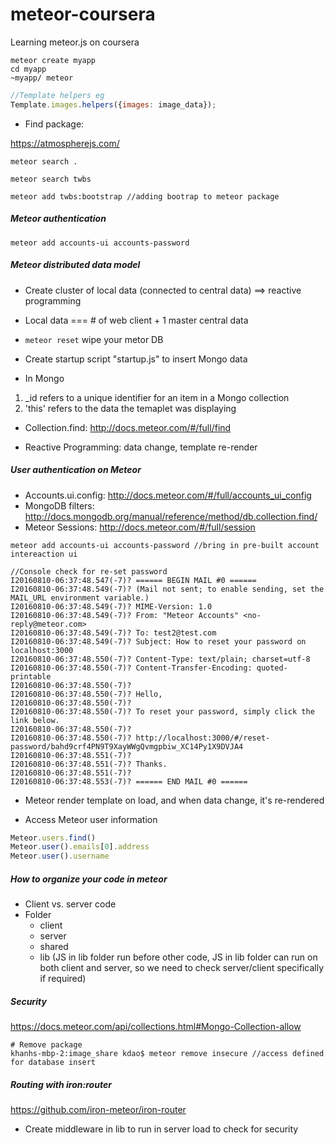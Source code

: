 # meteor-coursera
Learning meteor.js on coursera

```
meteor create myapp
cd myapp
~myapp/ meteor
```


```javascript
//Template helpers eg
Template.images.helpers({images: image_data});

```

* Find package:

https://atmospherejs.com/

```
meteor search .

meteor search twbs

meteor add twbs:bootstrap //adding bootrap to meteor package

```

##### Meteor authentication

```
meteor add accounts-ui accounts-password
```

##### Meteor distributed data model
* Create cluster of local data (connected to central data) ==> reactive programming
* Local data === # of web client + 1 master central data
* ```meteor reset``` wipe your metor DB
* Create startup script "startup.js" to insert Mongo data

* In Mongo
1. _id refers to a unique identifier for an item in a Mongo collection
2. 'this' refers to the data the temaplet was displaying

* Collection.find: http://docs.meteor.com/#/full/find

* Reactive Programming: data change, template re-render

##### User authentication on Meteor

* Accounts.ui.config: http://docs.meteor.com/#/full/accounts_ui_config
* MongoDB filters: http://docs.mongodb.org/manual/reference/method/db.collection.find/
* Meteor Sessions: http://docs.meteor.com/#/full/session

```
meteor add accounts-ui accounts-password //bring in pre-built account intereaction ui
```

```
//Console check for re-set password
I20160810-06:37:48.547(-7)? ====== BEGIN MAIL #0 ======
I20160810-06:37:48.549(-7)? (Mail not sent; to enable sending, set the MAIL_URL environment variable.)
I20160810-06:37:48.549(-7)? MIME-Version: 1.0
I20160810-06:37:48.549(-7)? From: "Meteor Accounts" <no-reply@meteor.com>
I20160810-06:37:48.549(-7)? To: test2@test.com
I20160810-06:37:48.549(-7)? Subject: How to reset your password on localhost:3000
I20160810-06:37:48.550(-7)? Content-Type: text/plain; charset=utf-8
I20160810-06:37:48.550(-7)? Content-Transfer-Encoding: quoted-printable
I20160810-06:37:48.550(-7)?
I20160810-06:37:48.550(-7)? Hello,
I20160810-06:37:48.550(-7)?
I20160810-06:37:48.550(-7)? To reset your password, simply click the link below.
I20160810-06:37:48.550(-7)?
I20160810-06:37:48.550(-7)? http://localhost:3000/#/reset-password/bahd9crf4PN9T9XayWWgQvmgpbiw_XC14Py1X9DVJA4
I20160810-06:37:48.551(-7)?
I20160810-06:37:48.551(-7)? Thanks.
I20160810-06:37:48.551(-7)?
I20160810-06:37:48.553(-7)? ====== END MAIL #0 ======
```

* Meteor render template on load, and when data change, it's re-rendered

* Access Meteor user information

```javascript
Meteor.users.find()
Meteor.user().emails[0].address
Meteor.user().username
```

##### How to organize your code in meteor
* Client vs. server code
* Folder
  * client
  * server
  * shared
  * lib (JS in lib folder run before other code, JS in lib folder can run on both client and server, so we need to check server/client specifically if required)

##### Security
https://docs.meteor.com/api/collections.html#Mongo-Collection-allow

```
# Remove package
khanhs-mbp-2:image_share kdao$ meteor remove insecure //access defined for database insert
```

##### Routing with iron:router
https://github.com/iron-meteor/iron-router



* Create middleware in lib to run in server load to check for security

